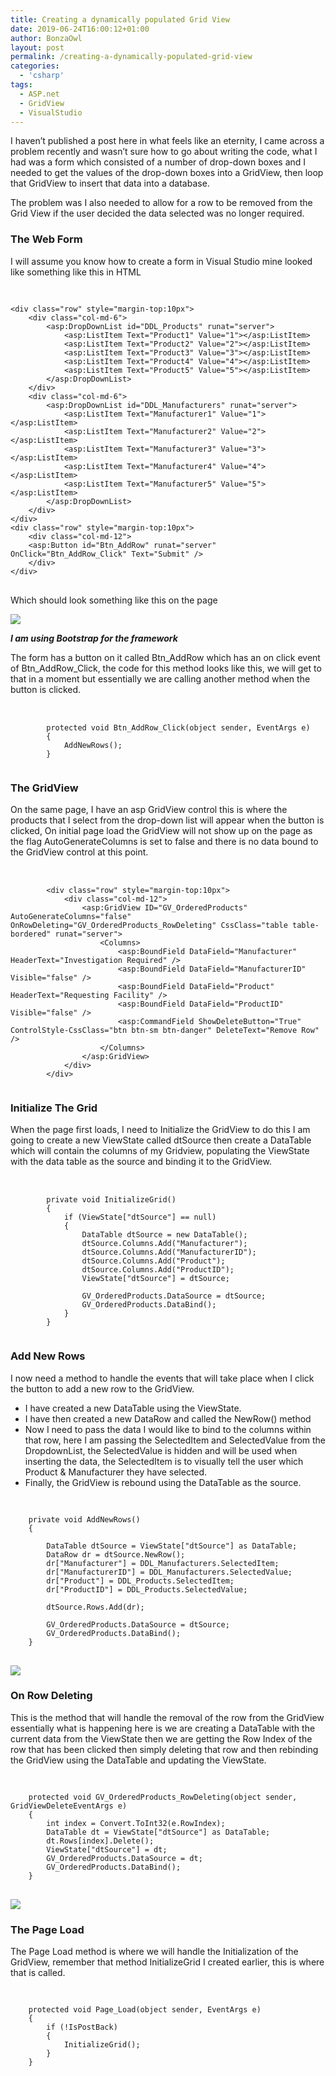 ```yaml
---
title: Creating a dynamically populated Grid View
date: 2019-06-24T16:00:12+01:00
author: BonzaOwl
layout: post
permalink: /creating-a-dynamically-populated-grid-view
categories:
  - 'csharp'
tags:
  - ASP.net
  - GridView
  - VisualStudio
---
```

I haven&#8217;t published a post here in what feels like an eternity, I came across a problem recently and wasn&#8217;t sure how to go about writing the code, what I had was a form which consisted of a number of drop-down boxes and I needed to get the values of the drop-down boxes into a GridView, then loop that GridView to insert that data into a database.

The problem was I also needed to allow for a row to be removed from the Grid View if the user decided the data selected was no longer required.

### The Web Form

I will assume you know how to create a form in Visual Studio mine looked like something like this in HTML

<pre> 
<code class="html">
&lt;div class="row" style="margin-top:10px"&gt; 
    &lt;div class="col-md-6"&gt;
        &lt;asp:DropDownList id="DDL_Products" runat="server"&gt;
            &lt;asp:ListItem Text="Product1" Value="1"&gt;&lt;/asp:ListItem&gt;
            &lt;asp:ListItem Text="Product2" Value="2"&gt;&lt;/asp:ListItem&gt;
            &lt;asp:ListItem Text="Product3" Value="3"&gt;&lt;/asp:ListItem&gt;
            &lt;asp:ListItem Text="Product4" Value="4"&gt;&lt;/asp:ListItem&gt;
            &lt;asp:ListItem Text="Product5" Value="5"&gt;&lt;/asp:ListItem&gt;
        &lt;/asp:DropDownList&gt; 
    &lt;/div&gt; 
    &lt;div class="col-md-6"&gt;
        &lt;asp:DropDownList id="DDL_Manufacturers" runat="server"&gt;
            &lt;asp:ListItem Text="Manufacturer1" Value="1"&gt;&lt;/asp:ListItem&gt;
            &lt;asp:ListItem Text="Manufacturer2" Value="2"&gt;&lt;/asp:ListItem&gt;
            &lt;asp:ListItem Text="Manufacturer3" Value="3"&gt;&lt;/asp:ListItem&gt;
            &lt;asp:ListItem Text="Manufacturer4" Value="4"&gt;&lt;/asp:ListItem&gt;
            &lt;asp:ListItem Text="Manufacturer5" Value="5"&gt;&lt;/asp:ListItem&gt;
        &lt;/asp:DropDownList&gt; 
    &lt;/div&gt; 
&lt;/div&gt;
&lt;div class="row" style="margin-top:10px"&gt; 
    &lt;div class="col-md-12"&gt;
    &lt;asp:Button id="Btn_AddRow" runat="server" OnClick="Btn_AddRow_Click" Text="Submit" /&gt;
    &lt;/div&gt;
&lt;/div&gt;
</code>
</pre>

Which should look something like this on the page

![](/assets/img/DynamicGridView-1.png)

**_I am using Bootstrap for the framework_**

The form has a button on it called Btn\_AddRow which has an on click event of Btn\_AddRow_Click, the code for this method looks like this, we will get to that in a moment but essentially we are calling another method when the button is clicked.

<pre> 
    <code class="csharp">
        protected void Btn_AddRow_Click(object sender, EventArgs e)
        {
            AddNewRows();
        }
    </code>
</pre>

### The GridView

On the same page, I have an asp GridView control this is where the products that I select from the drop-down list will appear when the button is clicked, On initial page load the GridView will not show up on the page as the flag AutoGenerateColumns is set to false and there is no data bound to the GridView control at this point.

<pre> 
    <code class="html">
        &lt;div class="row" style="margin-top:10px"&gt;
            &lt;div class="col-md-12"&gt;
                &lt;asp:GridView ID="GV_OrderedProducts" AutoGenerateColumns="false" OnRowDeleting="GV_OrderedProducts_RowDeleting" CssClass="table table-bordered" runat="server"&gt;
                    &lt;Columns&gt;
                        &lt;asp:BoundField DataField="Manufacturer" HeaderText="Investigation Required" /&gt;
                        &lt;asp:BoundField DataField="ManufacturerID" Visible="false" /&gt;
                        &lt;asp:BoundField DataField="Product" HeaderText="Requesting Facility" /&gt;
                        &lt;asp:BoundField DataField="ProductID" Visible="false" /&gt;
                        &lt;asp:CommandField ShowDeleteButton="True" ControlStyle-CssClass="btn btn-sm btn-danger" DeleteText="Remove Row" /&gt;                     
                    &lt;/Columns&gt;
                &lt;/asp:GridView&gt;
            &lt;/div&gt;
        &lt;/div&gt;
    </code>
</pre>

### Initialize The Grid

When the page first loads, I need to Initialize the GridView to do this I am going to create a new ViewState called dtSource then create a DataTable which will contain the columns of my Gridview, populating the ViewState with the data table as the source and binding it to the GridView.

<pre> 
    <code class="csharp">
        private void InitializeGrid()
        {
            if (ViewState["dtSource"] == null)
            {
                DataTable dtSource = new DataTable();
                dtSource.Columns.Add("Manufacturer");
                dtSource.Columns.Add("ManufacturerID");
                dtSource.Columns.Add("Product");
                dtSource.Columns.Add("ProductID");      
                ViewState["dtSource"] = dtSource;

                GV_OrderedProducts.DataSource = dtSource;
                GV_OrderedProducts.DataBind();
            }
        }
    </code>
</pre>

### Add New Rows

I now need a method to handle the events that will take place when I click the button to add a new row to the GridView.

  * I have created a new DataTable using the ViewState.
  * I have then created a new DataRow and called the NewRow() method
  * Now I need to pass the data I would like to bind to the columns within that row, here I am passing the SelectedItem and SelectedValue from the DropdownList, the SelectedValue is hidden and will be used when inserting the data, the SelectedItem is to visually tell the user which Product & Manufacturer they have selected.
  * Finally, the GridView is rebound using the DataTable as the source.

<pre> 
<code class="csharp">
    private void AddNewRows()
    {
       
        DataTable dtSource = ViewState["dtSource"] as DataTable;
        DataRow dr = dtSource.NewRow();
        dr["Manufacturer"] = DDL_Manufacturers.SelectedItem;
        dr["ManufacturerID"] = DDL_Manufacturers.SelectedValue;
        dr["Product"] = DDL_Products.SelectedItem;
        dr["ProductID"] = DDL_Products.SelectedValue;

        dtSource.Rows.Add(dr);
 
        GV_OrderedProducts.DataSource = dtSource;
        GV_OrderedProducts.DataBind();
    }
</code>
</pre>

![](/assets/img/GridViewNewRows.gif)

### On Row Deleting

This is the method that will handle the removal of the row from the GridView essentially what is happening here is we are creating a DataTable with the current data from the ViewState then we are getting the Row Index of the row that has been clicked then simply deleting that row and then rebinding the GridView using the DataTable and updating the ViewState.

<pre> 
<code class="csharp">
    protected void GV_OrderedProducts_RowDeleting(object sender, GridViewDeleteEventArgs e)
    {
        int index = Convert.ToInt32(e.RowIndex);
        DataTable dt = ViewState["dtSource"] as DataTable;
        dt.Rows[index].Delete();
        ViewState["dtSource"] = dt;
        GV_OrderedProducts.DataSource = dt;
        GV_OrderedProducts.DataBind();
    }
</code>
</pre>

![](/assets/img/GridViewDeleteRows.gif)

### The Page Load

The Page Load method is where we will handle the Initialization of the GridView, remember that method InitializeGrid I created earlier, this is where that is called.

<pre> 
<code class="csharp">
    protected void Page_Load(object sender, EventArgs e)
    {
        if (!IsPostBack)
        {
            InitializeGrid();           
        }
    }
</code>
</pre>